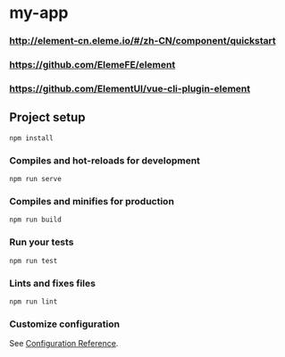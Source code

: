 # my-app


###   http://element-cn.eleme.io/#/zh-CN/component/quickstart

###   https://github.com/ElemeFE/element

###   https://github.com/ElementUI/vue-cli-plugin-element


## Project setup
```
npm install
```

### Compiles and hot-reloads for development
```
npm run serve
```

### Compiles and minifies for production
```
npm run build
```

### Run your tests
```
npm run test
```

### Lints and fixes files
```
npm run lint
```

### Customize configuration
See [Configuration Reference](https://cli.vuejs.org/config/).
